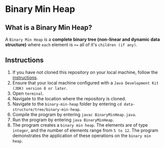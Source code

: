 # Binary Min Heap

## What is a Binary Min Heap?
A `Binary Min Heap` is a **complete binary tree (non-linear and dynamic data structure)** where `each` element is `<=` all of it's `children (if any)`.

## Instructions
1. If you have not cloned this repository on your local machine, follow the [instructions](https://github.com/shumarb/learning#how-to-use-this-repository).
2. Ensure that your local machine configured with a `Java Development Kit (JDK) version 8 or later`.
3. Open `terminal`.
4. Navigate to the location where the repository is cloned.
5. Navigate to the `binary-min-heap` folder by entering `cd data-structure/tree/binary-min-heap`.
6. Compile the program by entering `javac BinaryMinHeap.java`.
7. Run the program by entering `java BinaryMinHeap`.
8. The program creates a `binary min heap`. The elements are of type `integer`, and the number of elements range from `5 to 12`. The program demonstrates the application of these operations on the `binary min heap`.